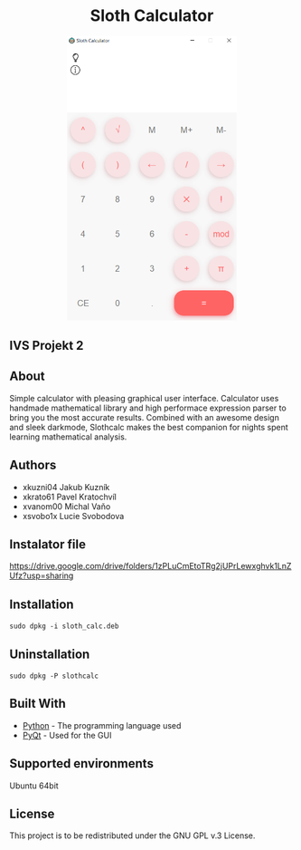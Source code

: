 <div align="center">
    <h1>Sloth Calculator</h1>
    <p>
    <img src="screenshot.png" width="300" height="auto">
    <br>
    </p>
</div>

## IVS Projekt 2 


## About 
Simple calculator with pleasing graphical user interface.
Calculator uses handmade mathematical library and high performace expression parser to bring you the most accurate results. Combined with an awesome design and sleek darkmode, Slothcalc makes the best companion for nights spent learning mathematical analysis.

Authors
------
- xkuzni04 Jakub Kuzník 
- xkrato61 Pavel Kratochvíl 
- xvanom00 Michal Vaňo
- xsvobo1x Lucie Svobodova

## Instalator file
https://drive.google.com/drive/folders/1zPLuCmEtoTRg2jUPrLewxghvk1LnZUfz?usp=sharing

## Installation
```
sudo dpkg -i sloth_calc.deb
```

## Uninstallation
```
sudo dpkg -P slothcalc
```

## Built With

* [Python](https://www.python.org/) - The programming language used
* [PyQt](https://wiki.python.org/moin/PyQt) - Used for the GUI

Supported environments
---------
Ubuntu 64bit

License
-------
This project is to be redistributed under the GNU GPL v.3 License.
